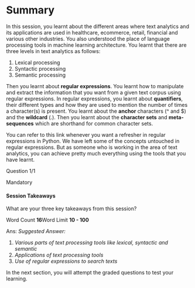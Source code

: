 # Summary

In this session, you learnt about the different areas where text analytics and its applications are used in healthcare, ecommerce, retail, financial and various other industries. You also understood the place of language processing tools in machine learning architecture. You learnt that there are three levels in text analytics as follows:

1.  Lexical processing
2.  Syntactic processing
3.  Semantic processing

Then you learnt about **regular expressions**. You learnt how to manipulate and extract the information that you want from a given text corpus using regular expressions. In regular expressions, you learnt about **quantifiers**, their different types and how they are used to mention the number of times a character(s) is present. You learnt about the **anchor** characters (^ and $) and the **wildcard** (.). Then you learnt about the **character sets** and **meta-sequences** which are shorthand for common character sets. 

  
You can refer to this link whenever you want a refresher in regular expressions in Python. We have left some of the concepts untouched in regular expressions. But as someone who is working in the area of text analytics, you can achieve pretty much everything using the tools that you have learnt.

Question 1/1

Mandatory

#### Session Takeaways

What are your three key takeaways from this session? 

Word Count **16**Word Limit **10 - 100**

Ans: *Suggested Answer:*

1. *Various parts of text processing tools like lexical, syntactic and semantic*
2. *Applications of text processing tools* 
3. *Use of regular expressions to search texts*

In the next section, you will attempt the graded questions to test your learning.